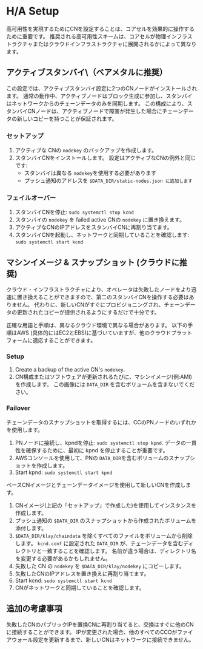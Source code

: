 # H/A Setup <a id="h-a-setup"></a>

高可用性を実現するためにCNを設定することは、コアセルを効果的に操作するために重要です。 推奨される高可用性スキームは、コアセルが物理インフラストラクチャまたはクラウドインフラストラクチャに展開されるかによって異なります。

## アクティブスタンバイ\（ベアメタルに推奨） <a id="active-standby-recommended-for-bare-metal"></a>

この設定では、アクティブスタンバイ設定に2つのCNノードがインストールされます。 通常の動作中、アクティブノードはブロック生成に参加し、スタンバイはネットワークからのチェーンデータのみを同期します。 この構成により、スタンバイCNノードは、アクティブノードで障害が発生した場合にチェーンデータの新しいコピーを持つことが保証されます。

### セットアップ <a id="setup"></a>

1. アクティブな CNの `nodekey` のバックアップを作成します。
2. スタンバイCNをインストールします。 設定はアクティブなCNの例外と同じです:
   * スタンバイは異なる `nodekey`を使用する必要があります
   * プッシュ通知のアドレスを `$DATA_DIR/static-nodes.json に追加します`

### フェイルオーバー <a id="failover"></a>

1. スタンバイCNを停止: `sudo systemctl stop kcnd`
2. スタンバイの `nodekey` を failed active CNの `nodekey` に置き換えます。
3. アクティブなCNのIPアドレスをスタンバイCNに再割り当てます。
4. スタンバイCNを起動し、ネットワークと同期していることを確認します: `sudo systemctl start kcnd`

## マシンイメージ & スナップショット \(クラウドに推奨) <a id="machine-image-snapshot-recommended-for-cloud"></a>

クラウド・インフラストラクチャにより、オペレータは失敗したノードをより迅速に置き換えることができますので、第二のスタンバイCNを操作する必要はありません。 代わりに、新しいCNがすぐにプロビジョニングされ、チェーンデータの更新されたコピーが提供されるようにするだけで十分です。

正確な用語と手順は、異なるクラウド環境で異なる場合があります。 以下の手順はAWS \(具体的にはEC2とEBS\)に基づいていますが、他のクラウドプラットフォームに適応することができます。

### Setup <a id="setup"></a>

1. Create a backup of the active CN's `nodekey`.
2. CN構成またはソフトウェアが更新されるたびに、マシンイメージ\(例:AMI\)を作成します。 この画像には `DATA_DIR` を含むボリュームを含まないでください。

### Failover <a id="failover"></a>

チェーンデータのスナップショットを取得するには、CCのPNノードのいずれかを使用します。

1. PNノードに接続し、kpndを停止: `sudo systemctl stop kpnd`. データの一貫性を確保するために、最初に kpnd を停止することが重要です。
2. AWSコンソールを使用して、PNの `DATA_DIR`を含むボリュームのスナップショットを作成します。
3. Start kpnd: `sudo systemctl start kpnd`

ベースCNイメージとチェーンデータイメージを使用して新しいCNを作成します。

1. CNイメージ\(上記の「セットアップ」で作成した)を使用してインスタンスを作成します。
2. プッシュ通知の `$DATA_DIR` のスナップショットから作成されたボリュームを添付します。
3. `$DATA_DIR/klay/chaindata` を除くすべてのファイルをボリュームから削除します。 `kcnd.conf` に設定された `DATA_DIR` が、チェーンデータを含むディレクトリと一致することを確認します。 名前が違う場合は、ディレクトリ名を変更する必要があるかもしれません。
4. 失敗した CN の `nodekey` を `$DATA_DIR/klay/nodekey` にコピーします。
5. 失敗したCNのIPアドレスを置き換えに再割り当てます。
6. Start kcnd: `sudo systemctl start kcnd`
7. CNがネットワークと同期していることを確認します。

## 追加の考慮事項 <a id="additional-considerations"></a>

失敗したCNのパブリックIPを置換CNに再割り当てると、交換はすぐに他のCNに接続することができます。 IPが変更された場合、他のすべてのCCOがファイアウォール設定を更新するまで、新しいCNはネットワークに接続できません。

